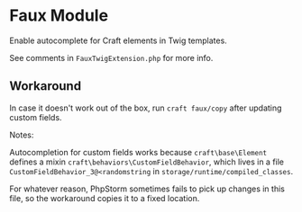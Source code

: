 # Faux Module

Enable autocomplete for Craft elements in Twig templates.

See comments in `FauxTwigExtension.php` for more info.

## Workaround

In case it doesn't work out of the box, run `craft faux/copy` after updating custom fields.

Notes: 

Autocompletion for custom fields works because `craft\base\Element` defines a mixin `craft\behaviors\CustomFieldBehavior`,
which lives in a file `CustomFieldBehavior_3@<randomstring` in  `storage/runtime/compiled_classes`.

For whatever reason, PhpStorm sometimes fails to pick up changes in this file, so the workaround copies it to a fixed location.
